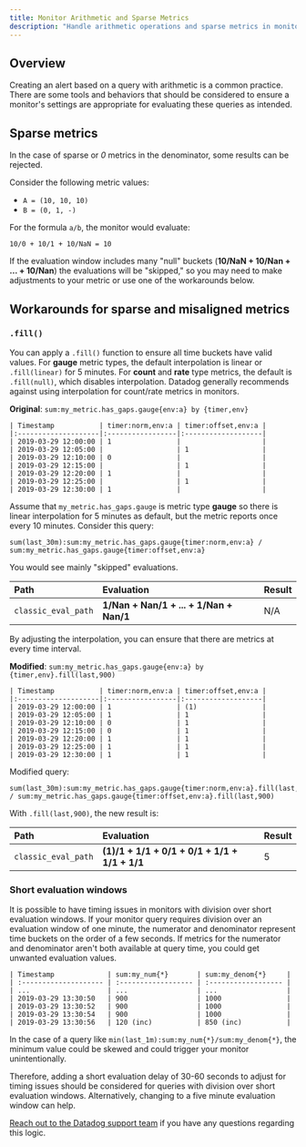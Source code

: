 ```yaml
---
title: Monitor Arithmetic and Sparse Metrics
description: "Handle arithmetic operations and sparse metrics in monitors using fill() functions and evaluation adjustments to prevent skipped evaluations."
---
```


## Overview

Creating an alert based on a query with arithmetic is a common practice. There are some tools and behaviors that should be considered to ensure a monitor's settings are appropriate for evaluating these queries as intended.

## Sparse metrics

In the case of sparse or _0_ metrics in the denominator, some results can be rejected.

Consider the following metric values:

* `A = (10, 10, 10)`
* `B = (0, 1, -)`

For the formula `a/b`, the monitor would evaluate:

```text
10/0 + 10/1 + 10/NaN = 10
```

If the evaluation window includes many "null" buckets (**10/NaN + 10/Nan + ... + 10/Nan**) the evaluations will be "skipped," so you may need to make adjustments to your metric or use one of the workarounds below.

## Workarounds for sparse and misaligned metrics

### `.fill()`

You can apply a `.fill()` function to ensure all time buckets have valid values. For **gauge** metric types, the default interpolation is linear or `.fill(linear)` for 5 minutes. For **count** and **rate** type metrics, the default is `.fill(null)`, which disables interpolation. Datadog generally recommends against using interpolation for count/rate metrics in monitors.

**Original**: `sum:my_metric.has_gaps.gauge{env:a} by {timer,env}`

```text
| Timestamp           | timer:norm,env:a | timer:offset,env:a |
|:--------------------|:-----------------|:-------------------|
| 2019-03-29 12:00:00 | 1                |                    |
| 2019-03-29 12:05:00 |                  | 1                  |
| 2019-03-29 12:10:00 | 0                |                    |
| 2019-03-29 12:15:00 |                  | 1                  |
| 2019-03-29 12:20:00 | 1                |                    |
| 2019-03-29 12:25:00 |                  | 1                  |
| 2019-03-29 12:30:00 | 1                |                    |
```

Assume that `my_metric.has_gaps.gauge` is metric type **gauge** so there is linear interpolation for 5 minutes as default, but the metric reports once every 10 minutes. Consider this query:

```text
sum(last_30m):sum:my_metric.has_gaps.gauge{timer:norm,env:a} / sum:my_metric.has_gaps.gauge{timer:offset,env:a}
```

You would see mainly "skipped" evaluations.

| Path                | Evaluation                              | Result |
|:--------------------|:----------------------------------------|:-------|
| `classic_eval_path` | **1/Nan + Nan/1 + ... + 1/Nan + Nan/1** | N/A    |

By adjusting the interpolation, you can ensure that there are metrics at every time interval.

**Modified**: `sum:my_metric.has_gaps.gauge{env:a} by {timer,env}.fill(last,900)`

```text
| Timestamp           | timer:norm,env:a | timer:offset,env:a |
|:--------------------|:-----------------|:-------------------|
| 2019-03-29 12:00:00 | 1                | (1)                |
| 2019-03-29 12:05:00 | 1                | 1                  |
| 2019-03-29 12:10:00 | 0                | 1                  |
| 2019-03-29 12:15:00 | 0                | 1                  |
| 2019-03-29 12:20:00 | 1                | 1                  |
| 2019-03-29 12:25:00 | 1                | 1                  |
| 2019-03-29 12:30:00 | 1                | 1                  |
```

Modified query:

```text
sum(last_30m):sum:my_metric.has_gaps.gauge{timer:norm,env:a}.fill(last,900) / sum:my_metric.has_gaps.gauge{timer:offset,env:a}.fill(last,900)
```

With `.fill(last,900)`, the new result is:

| Path                | Evaluation                                    | Result |
|:--------------------|:----------------------------------------------|:-------|
| `classic_eval_path` | **(1)/1 + 1/1 + 0/1 + 0/1 + 1/1 + 1/1 + 1/1** | 5      |

### Short evaluation windows

It is possible to have timing issues in monitors with division over short evaluation windows. If your monitor query requires division over an evaluation window of one minute, the numerator and denominator represent time buckets on the order of a few seconds. If metrics for the numerator and denominator aren't both available at query time, you could get unwanted evaluation values.

```
| Timestamp             | sum:my_num{*}       | sum:my_denom{*}     |
| :-------------------- | :------------------ | :------------------ |
| ...                   | ...                 | ...                 |
| 2019-03-29 13:30:50   | 900                 | 1000                |
| 2019-03-29 13:30:52   | 900                 | 1000                |
| 2019-03-29 13:30:54   | 900                 | 1000                |
| 2019-03-29 13:30:56   | 120 (inc)           | 850 (inc)           |
```

In the case of a query like `min(last_1m):sum:my_num{*}/sum:my_denom{*}`, the minimum value could be skewed and could trigger your monitor unintentionally.

Therefore, adding a short evaluation delay of 30-60 seconds to adjust for timing issues should be considered for queries with division over short evaluation windows. Alternatively, changing to a five minute evaluation window can help.

[Reach out to the Datadog support team][1] if you have any questions regarding this logic.

[1]: /help/
